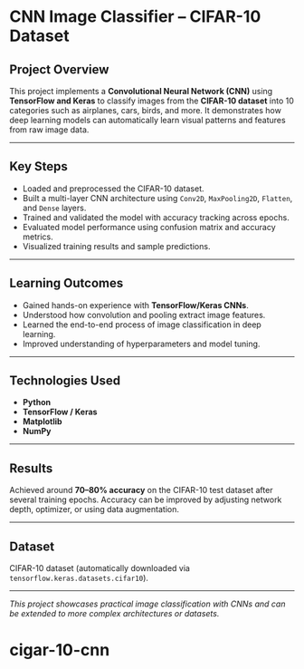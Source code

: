 #  CNN Image Classifier – CIFAR-10 Dataset

##  Project Overview

This project implements a **Convolutional Neural Network (CNN)** using **TensorFlow and Keras** to classify images from the **CIFAR-10 dataset** into 10 categories such as airplanes, cars, birds, and more.
It demonstrates how deep learning models can automatically learn visual patterns and features from raw image data.

---

##  Key Steps

* Loaded and preprocessed the CIFAR-10 dataset.
* Built a multi-layer CNN architecture using `Conv2D`, `MaxPooling2D`, `Flatten`, and `Dense` layers.
* Trained and validated the model with accuracy tracking across epochs.
* Evaluated model performance using confusion matrix and accuracy metrics.
* Visualized training results and sample predictions.

---

##  Learning Outcomes

* Gained hands-on experience with **TensorFlow/Keras CNNs**.
* Understood how convolution and pooling extract image features.
* Learned the end-to-end process of image classification in deep learning.
* Improved understanding of hyperparameters and model tuning.

---

## Technologies Used

* **Python**
* **TensorFlow / Keras**
* **Matplotlib**
* **NumPy**

---

## Results

Achieved around **70–80% accuracy** on the CIFAR-10 test dataset after several training epochs.
Accuracy can be improved by adjusting network depth, optimizer, or using data augmentation.

---

##  Dataset

CIFAR-10 dataset (automatically downloaded via `tensorflow.keras.datasets.cifar10`).

---

*This project showcases practical image classification with CNNs and can be extended to more complex architectures or datasets.*
# cigar-10-cnn
